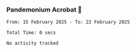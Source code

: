 ### Pandemonium Acrobat 🤸

<!--START_SECTION:waka-->

```all_time
From: 15 February 2025 - To: 22 February 2025

Total Time: 0 secs

No activity tracked
```

<!--END_SECTION:waka-->
